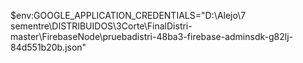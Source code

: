 $env:GOOGLE_APPLICATION_CREDENTIALS="D:\Alejo\7 sementre\DISTRIBUIDOS\3Corte\FinalDistri-master\FirebaseNode\pruebadistri-48ba3-firebase-adminsdk-g82lj-84d551b20b.json"
